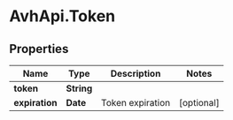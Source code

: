# AvhApi.Token

## Properties

Name | Type | Description | Notes
------------ | ------------- | ------------- | -------------
**token** | **String** |  | 
**expiration** | **Date** | Token expiration | [optional] 


